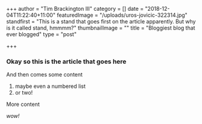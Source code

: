 +++
author = "Tim Brackington III"
category = []
date = "2018-12-04T11:22:40+11:00"
featuredImage = "/uploads/uros-jovicic-322314.jpg"
standfirst = "This is a stand that goes first on the article apparently. But why is it called stand, hmmmm?"
thumbnailImage = ""
title = "Bloggiest blog that ever blogged"
type = "post"

+++
### Okay so this is the article that goes here

And then comes some content

1. maybe even a numbered list
2. or two!

More content

_wow!_